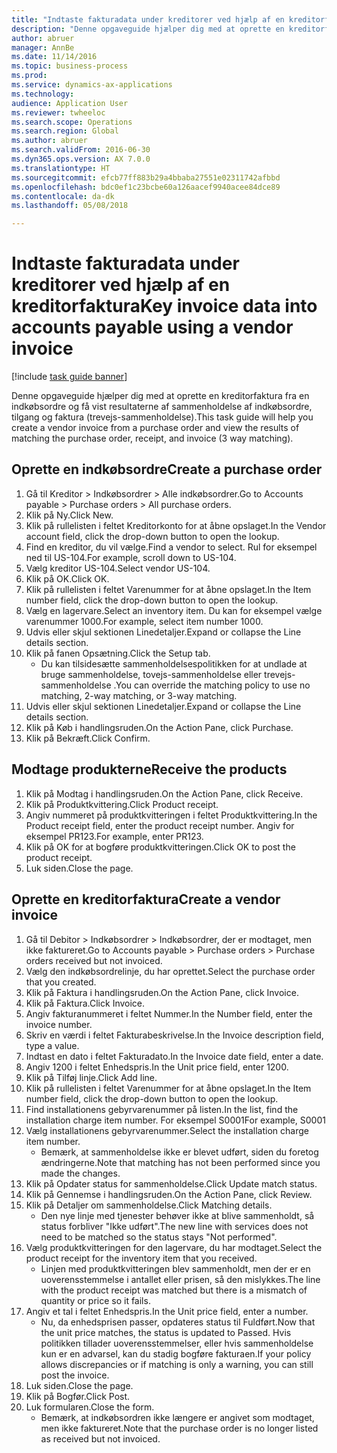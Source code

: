 ```yaml
--- 
title: "Indtaste fakturadata under kreditorer ved hjælp af en kreditorfaktura"
description: "Denne opgaveguide hjælper dig med at oprette en kreditorfaktura fra en indkøbsordre og få vist resultaterne af sammenholdelse af indkøbsordre, tilgang og faktura (trevejs-sammenholdelse)."
author: abruer
manager: AnnBe
ms.date: 11/14/2016
ms.topic: business-process
ms.prod: 
ms.service: dynamics-ax-applications
ms.technology: 
audience: Application User
ms.reviewer: twheeloc
ms.search.scope: Operations
ms.search.region: Global
ms.author: abruer
ms.search.validFrom: 2016-06-30
ms.dyn365.ops.version: AX 7.0.0
ms.translationtype: HT
ms.sourcegitcommit: efcb77ff883b29a4bbaba27551e02311742afbbd
ms.openlocfilehash: bdc0ef1c23bcbe60a126aacef9940acee84dce89
ms.contentlocale: da-dk
ms.lasthandoff: 05/08/2018

---
```

# <a name="key-invoice-data-into-accounts-payable-using-a-vendor-invoice"></a><span data-ttu-id="054f8-103">Indtaste fakturadata under kreditorer ved hjælp af en kreditorfaktura</span><span class="sxs-lookup"><span data-stu-id="054f8-103">Key invoice data into accounts payable using a vendor invoice</span></span>

[!include [task guide banner](../../includes/task-guide-banner.md)]

<span data-ttu-id="054f8-104">Denne opgaveguide hjælper dig med at oprette en kreditorfaktura fra en indkøbsordre og få vist resultaterne af sammenholdelse af indkøbsordre, tilgang og faktura (trevejs-sammenholdelse).</span><span class="sxs-lookup"><span data-stu-id="054f8-104">This task guide will help you create a vendor invoice from a purchase order and view the results of matching the purchase order, receipt, and invoice (3 way matching).</span></span>


## <a name="create-a-purchase-order"></a><span data-ttu-id="054f8-105">Oprette en indkøbsordre</span><span class="sxs-lookup"><span data-stu-id="054f8-105">Create a purchase order</span></span>
1. <span data-ttu-id="054f8-106">Gå til Kreditor > Indkøbsordrer > Alle indkøbsordrer.</span><span class="sxs-lookup"><span data-stu-id="054f8-106">Go to Accounts payable > Purchase orders > All purchase orders.</span></span>
2. <span data-ttu-id="054f8-107">Klik på Ny.</span><span class="sxs-lookup"><span data-stu-id="054f8-107">Click New.</span></span>
3. <span data-ttu-id="054f8-108">Klik på rullelisten i feltet Kreditorkonto for at åbne opslaget.</span><span class="sxs-lookup"><span data-stu-id="054f8-108">In the Vendor account field, click the drop-down button to open the lookup.</span></span>
4. <span data-ttu-id="054f8-109">Find en kreditor, du vil vælge.</span><span class="sxs-lookup"><span data-stu-id="054f8-109">Find a vendor to select.</span></span> <span data-ttu-id="054f8-110">Rul for eksempel ned til US-104.</span><span class="sxs-lookup"><span data-stu-id="054f8-110">For example, scroll down to US-104.</span></span>
5. <span data-ttu-id="054f8-111">Vælg kreditor US-104.</span><span class="sxs-lookup"><span data-stu-id="054f8-111">Select vendor US-104.</span></span>
6. <span data-ttu-id="054f8-112">Klik på OK.</span><span class="sxs-lookup"><span data-stu-id="054f8-112">Click OK.</span></span>
7. <span data-ttu-id="054f8-113">Klik på rullelisten i feltet Varenummer for at åbne opslaget.</span><span class="sxs-lookup"><span data-stu-id="054f8-113">In the Item number field, click the drop-down button to open the lookup.</span></span>
8. <span data-ttu-id="054f8-114">Vælg en lagervare.</span><span class="sxs-lookup"><span data-stu-id="054f8-114">Select an inventory item.</span></span> <span data-ttu-id="054f8-115">Du kan for eksempel vælge varenummer 1000.</span><span class="sxs-lookup"><span data-stu-id="054f8-115">For example, select item number 1000.</span></span>
9. <span data-ttu-id="054f8-116">Udvis eller skjul sektionen Linedetaljer.</span><span class="sxs-lookup"><span data-stu-id="054f8-116">Expand or collapse the Line details section.</span></span>
10. <span data-ttu-id="054f8-117">Klik på fanen Opsætning.</span><span class="sxs-lookup"><span data-stu-id="054f8-117">Click the Setup tab.</span></span>
    * <span data-ttu-id="054f8-118">Du kan tilsidesætte sammenholdelsespolitikken for at undlade at bruge sammenholdelse, tovejs-sammenholdelse eller trevejs-sammenholdelse .</span><span class="sxs-lookup"><span data-stu-id="054f8-118">You can override the matching policy to use no matching, 2-way matching, or 3-way matching.</span></span>  
11. <span data-ttu-id="054f8-119">Udvis eller skjul sektionen Linedetaljer.</span><span class="sxs-lookup"><span data-stu-id="054f8-119">Expand or collapse the Line details section.</span></span>
12. <span data-ttu-id="054f8-120">Klik på Køb i handlingsruden.</span><span class="sxs-lookup"><span data-stu-id="054f8-120">On the Action Pane, click Purchase.</span></span>
13. <span data-ttu-id="054f8-121">Klik på Bekræft.</span><span class="sxs-lookup"><span data-stu-id="054f8-121">Click Confirm.</span></span>

## <a name="receive-the-products"></a><span data-ttu-id="054f8-122">Modtage produkterne</span><span class="sxs-lookup"><span data-stu-id="054f8-122">Receive the products</span></span>
1. <span data-ttu-id="054f8-123">Klik på Modtag i handlingsruden.</span><span class="sxs-lookup"><span data-stu-id="054f8-123">On the Action Pane, click Receive.</span></span>
2. <span data-ttu-id="054f8-124">Klik på Produktkvittering.</span><span class="sxs-lookup"><span data-stu-id="054f8-124">Click Product receipt.</span></span>
3. <span data-ttu-id="054f8-125">Angiv nummeret på produktkvitteringen i feltet Produktkvittering.</span><span class="sxs-lookup"><span data-stu-id="054f8-125">In the Product receipt field, enter the product receipt number.</span></span> <span data-ttu-id="054f8-126">Angiv for eksempel PR123.</span><span class="sxs-lookup"><span data-stu-id="054f8-126">For example, enter PR123.</span></span>
4. <span data-ttu-id="054f8-127">Klik på OK for at bogføre produktkvitteringen.</span><span class="sxs-lookup"><span data-stu-id="054f8-127">Click OK to post the product receipt.</span></span>
5. <span data-ttu-id="054f8-128">Luk siden.</span><span class="sxs-lookup"><span data-stu-id="054f8-128">Close the page.</span></span>

## <a name="create-a-vendor-invoice"></a><span data-ttu-id="054f8-129">Oprette en kreditorfaktura</span><span class="sxs-lookup"><span data-stu-id="054f8-129">Create a vendor invoice</span></span>
1. <span data-ttu-id="054f8-130">Gå til Debitor > Indkøbsordrer > Indkøbsordrer, der er modtaget, men ikke faktureret.</span><span class="sxs-lookup"><span data-stu-id="054f8-130">Go to Accounts payable > Purchase orders > Purchase orders received but not invoiced.</span></span>
2. <span data-ttu-id="054f8-131">Vælg den indkøbsordrelinje, du har oprettet.</span><span class="sxs-lookup"><span data-stu-id="054f8-131">Select the purchase order that you created.</span></span>
3. <span data-ttu-id="054f8-132">Klik på Faktura i handlingsruden.</span><span class="sxs-lookup"><span data-stu-id="054f8-132">On the Action Pane, click Invoice.</span></span>
4. <span data-ttu-id="054f8-133">Klik på Faktura.</span><span class="sxs-lookup"><span data-stu-id="054f8-133">Click Invoice.</span></span>
5. <span data-ttu-id="054f8-134">Angiv fakturanummeret i feltet Nummer.</span><span class="sxs-lookup"><span data-stu-id="054f8-134">In the Number field, enter the invoice number.</span></span>
6. <span data-ttu-id="054f8-135">Skriv en værdi i feltet Fakturabeskrivelse.</span><span class="sxs-lookup"><span data-stu-id="054f8-135">In the Invoice description field, type a value.</span></span>
7. <span data-ttu-id="054f8-136">Indtast en dato i feltet Fakturadato.</span><span class="sxs-lookup"><span data-stu-id="054f8-136">In the Invoice date field, enter a date.</span></span>
8. <span data-ttu-id="054f8-137">Angiv 1200 i feltet Enhedspris.</span><span class="sxs-lookup"><span data-stu-id="054f8-137">In the Unit price field, enter 1200.</span></span>
9. <span data-ttu-id="054f8-138">Klik på Tilføj linje.</span><span class="sxs-lookup"><span data-stu-id="054f8-138">Click Add line.</span></span>
10. <span data-ttu-id="054f8-139">Klik på rullelisten i feltet Varenummer for at åbne opslaget.</span><span class="sxs-lookup"><span data-stu-id="054f8-139">In the Item number field, click the drop-down button to open the lookup.</span></span>
11. <span data-ttu-id="054f8-140">Find installationens gebyrvarenummer på listen.</span><span class="sxs-lookup"><span data-stu-id="054f8-140">In the list, find the installation charge item number.</span></span> <span data-ttu-id="054f8-141">For eksempel S0001</span><span class="sxs-lookup"><span data-stu-id="054f8-141">For example, S0001</span></span>
12. <span data-ttu-id="054f8-142">Vælg installationens gebyrvarenummer.</span><span class="sxs-lookup"><span data-stu-id="054f8-142">Select the installation charge item number.</span></span>
    * <span data-ttu-id="054f8-143">Bemærk, at sammenholdelse ikke er blevet udført, siden du foretog ændringerne.</span><span class="sxs-lookup"><span data-stu-id="054f8-143">Note that matching has not been performed since you made the changes.</span></span>  
13. <span data-ttu-id="054f8-144">Klik på Opdater status for sammenholdelse.</span><span class="sxs-lookup"><span data-stu-id="054f8-144">Click Update match status.</span></span>
14. <span data-ttu-id="054f8-145">Klik på Gennemse i handlingsruden.</span><span class="sxs-lookup"><span data-stu-id="054f8-145">On the Action Pane, click Review.</span></span>
15. <span data-ttu-id="054f8-146">Klik på Detaljer om sammenholdelse.</span><span class="sxs-lookup"><span data-stu-id="054f8-146">Click Matching details.</span></span>
    * <span data-ttu-id="054f8-147">Den nye linje med tjenester behøver ikke at blive sammenholdt, så status forbliver "Ikke udført".</span><span class="sxs-lookup"><span data-stu-id="054f8-147">The new line with services does not need to be matched so the status stays "Not performed".</span></span>  
16. <span data-ttu-id="054f8-148">Vælg produktkvitteringen for den lagervare, du har modtaget.</span><span class="sxs-lookup"><span data-stu-id="054f8-148">Select the product receipt for the inventory item that you received.</span></span>
    * <span data-ttu-id="054f8-149">Linjen med produktkvitteringen blev sammenholdt, men der er en uoverensstemmelse i antallet eller prisen, så den mislykkes.</span><span class="sxs-lookup"><span data-stu-id="054f8-149">The line with the product receipt was matched but there is a mismatch of quantity or price so it fails.</span></span>  
17. <span data-ttu-id="054f8-150">Angiv et tal i feltet Enhedspris.</span><span class="sxs-lookup"><span data-stu-id="054f8-150">In the Unit price field, enter a number.</span></span>
    * <span data-ttu-id="054f8-151">Nu, da enhedsprisen passer, opdateres status til Fuldført.</span><span class="sxs-lookup"><span data-stu-id="054f8-151">Now that the unit price matches, the status is updated to Passed.</span></span> <span data-ttu-id="054f8-152">Hvis politikken tillader uoverensstemmelser, eller hvis sammenholdelse kun er en advarsel, kan du stadig bogføre fakturaen.</span><span class="sxs-lookup"><span data-stu-id="054f8-152">If your policy allows discrepancies or if matching is only a warning, you can still post the invoice.</span></span>  
18. <span data-ttu-id="054f8-153">Luk siden.</span><span class="sxs-lookup"><span data-stu-id="054f8-153">Close the page.</span></span>
19. <span data-ttu-id="054f8-154">Klik på Bogfør.</span><span class="sxs-lookup"><span data-stu-id="054f8-154">Click Post.</span></span>
20. <span data-ttu-id="054f8-155">Luk formularen.</span><span class="sxs-lookup"><span data-stu-id="054f8-155">Close the form.</span></span>
    * <span data-ttu-id="054f8-156">Bemærk, at indkøbsordren ikke længere er angivet som modtaget, men ikke faktureret.</span><span class="sxs-lookup"><span data-stu-id="054f8-156">Note that the purchase order is no longer listed as received but not invoiced.</span></span>  


